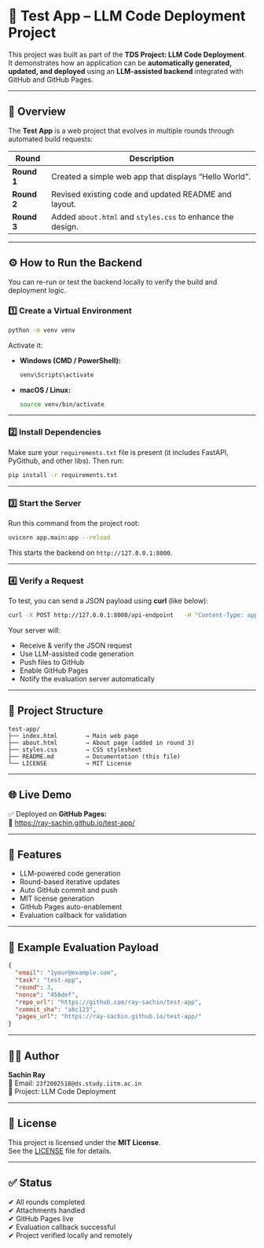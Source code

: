 # 🧠 Test App – LLM Code Deployment Project

This project was built as part of the **TDS Project: LLM Code Deployment**.  
It demonstrates how an application can be **automatically generated, updated, and deployed** using an **LLM-assisted backend** integrated with GitHub and GitHub Pages.

---

## 🚀 Overview
The **Test App** is a web project that evolves in multiple rounds through automated build requests:

| Round | Description |
|--------|-------------|
| **Round 1** | Created a simple web app that displays “Hello World”. |
| **Round 2** | Revised existing code and updated README and layout. |
| **Round 3** | Added `about.html` and `styles.css` to enhance the design. |

---

## ⚙️ How to Run the Backend

You can re-run or test the backend locally to verify the build and deployment logic.

### 1️⃣ Create a Virtual Environment
```bash
python -m venv venv
```

Activate it:
- **Windows (CMD / PowerShell):**
  ```bash
  venv\Scripts\activate
  ```
- **macOS / Linux:**
  ```bash
  source venv/bin/activate
  ```

---

### 2️⃣ Install Dependencies
Make sure your `requirements.txt` file is present (it includes FastAPI, PyGithub, and other libs). Then run:
```bash
pip install -r requirements.txt
```

---

### 3️⃣ Start the Server
Run this command from the project root:
```bash
uvicorn app.main:app --reload
```

This starts the backend on `http://127.0.0.1:8000`.

---

### 4️⃣ Verify a Request
To test, you can send a JSON payload using **curl** (like below):

```bash
curl -X POST http://127.0.0.1:8000/api-endpoint   -H "Content-Type: application/json"   -d @round1_request.json
```

Your server will:
- Receive & verify the JSON request  
- Use LLM-assisted code generation  
- Push files to GitHub  
- Enable GitHub Pages  
- Notify the evaluation server automatically

---

## 🧩 Project Structure

```
test-app/
├── index.html        → Main web page  
├── about.html        → About page (added in round 3)  
├── styles.css        → CSS stylesheet  
├── README.md         → Documentation (this file)  
└── LICENSE           → MIT License
```

---

## 🌐 Live Demo

✅ Deployed on **GitHub Pages:**  
🔗 https://ray-sachin.github.io/test-app/

---

## 🧠 Features
- LLM-powered code generation  
- Round-based iterative updates  
- Auto GitHub commit and push  
- MIT license generation  
- GitHub Pages auto-enablement  
- Evaluation callback for validation

---

## 🧾 Example Evaluation Payload

```json
{
  "email": "1your@example.com",
  "task": "test-app",
  "round": 3,
  "nonce": "456def",
  "repo_url": "https://github.com/ray-sachin/test-app",
  "commit_sha": "abc123",
  "pages_url": "https://ray-sachin.github.io/test-app/"
}
```

---

## 🧑‍💻 Author
**Sachin Ray**  
📧 Email: `23f2002518@ds.study.iitm.ac.in`  
🧩 Project: LLM Code Deployment  

---

## 📜 License
This project is licensed under the **MIT License**.  
See the [LICENSE](LICENSE) file for details.

---

## ✅ Status
✔ All rounds completed  
✔ Attachments handled  
✔ GitHub Pages live  
✔ Evaluation callback successful  
✔ Project verified locally and remotely
